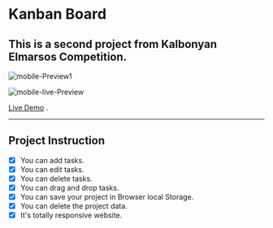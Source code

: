 # Kanban Board

## This is a second project from Kalbonyan Elmarsos Competition.

![mobile-Preview1]()

![mobile-live-Preview]()

[Live Demo]() .

---

## Project Instruction

- [x] You can add tasks.
- [x] You can edit tasks.
- [x] You can delete tasks.
- [x] You can drag and drop tasks.
- [x] You can save your project in Browser local Storage.
- [x] You can delete the project data.
- [x] It's totally responsive website.
